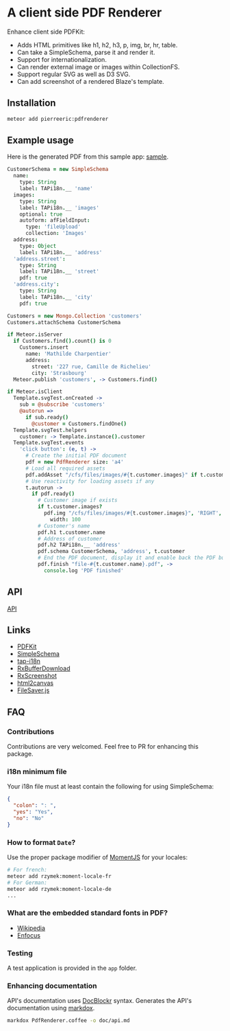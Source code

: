 # A client side PDF Renderer
Enhance client side PDFKit:
- Adds HTML primitives like h1, h2, h3, p, img, br, hr, table.
- Can take a SimpleSchema, parse it and render it.
- Support for internationalization.
- Can render external image or images within CollectionFS.
- Support regular SVG as well as D3 SVG.
- Can add screenshot of a rendered Blaze's template.

## Installation
```bash
meteor add pierreeric:pdfrenderer
```

## Example usage
Here is the generated PDF from this sample app: [sample](doc/file-mathilde-charpentier-pdf).

```coffee
CustomerSchema = new SimpleSchema
  name:
    type: String
    label: TAPi18n.__ 'name'
  images:
    type: String
    label: TAPi18n.__ 'images'
    optional: true
    autoform: afFieldInput:
      type: 'fileUpload'
      collection: 'Images'
  address:
    type: Object
    label: TAPi18n.__ 'address'
  'address.street':
    type: String
    label: TAPi18n.__ 'street'
    pdf: true
  'address.city':
    type: String
    label: TAPi18n.__ 'city'
    pdf: true

Customers = new Mongo.Collection 'customers'
Customers.attachSchema CustomerSchema

if Meteor.isServer
  if Customers.find().count() is 0
    Customers.insert
      name: 'Mathilde Charpentier'
      address:
        street: '227 rue, Camille de Richelieu'
        city: 'Strasbourg'
  Meteor.publish 'customers', -> Customers.find()

if Meteor.isClient
  Template.svgTest.onCreated ->
    sub = @subscribe 'customers'
    @autorun =>
      if sub.ready()
        @customer = Customers.findOne()
  Template.svgTest.helpers
    customer: -> Template.instance().customer
  Template.svgTest.events
    'click button': (e, t) ->
      # Create the initial PDF document
      pdf = new PdfRenderer size: 'a4'
      # Load all required assets
      pdf.addAsset "/cfs/files/images/#{t.customer.images}" if t.customer.images
      # Use reactivity for loading assets if any
      t.autorun ->
        if pdf.ready()
          # Customer image if exists
          if t.customer.images?
            pdf.img "/cfs/files/images/#{t.customer.images}", 'RIGHT',
              width: 100
          # Customer's name
          pdf.h1 t.customer.name
          # Address of customer
          pdf.h2 TAPi18n.__ 'address'
          pdf.schema CustomerSchema, 'address', t.customer
          # End the PDF document, display it and enable back the PDF button
          pdf.finish "file-#{t.customer.name}.pdf", ->
            console.log 'PDF finished'
```

## API
[API](doc/api.md)

## Links
* [PDFKit](http://pdfkit.org/)
* [SimpleSchema](https://github.com/aldeed/meteor-simple-schema)
* [tap-i18n](https://github.com/TAPevents/tap-i18n)
* [RxBufferDownload](https://github.com/PEM--/rxbufferdownload)
* [RxScreenshot](https://github.com/PEM--/rxscreenshot)
* [html2canvas](http://html2canvas.hertzen.com/)
* [FileSaver.js](https://github.com/eligrey/FileSaver.js/)

## FAQ
### Contributions
Contributions are very welcomed. Feel free to PR for enhancing this package.

### i18n minimum file
Your i18n file must at least contain the following for using SimpleSchema:
```json
{
  "colon": ": ",
  "yes": "Yes",
  "no": "No"
}
```

### How to format `Date`?
Use the proper package modifier of [MomentJS](http://momentjs.com/) for your
locales:
```bash
# For french:
meteor add rzymek:moment-locale-fr
# For German:
meteor add rzymek:moment-locale-de
...
```

### What are the embedded standard fonts in PDF?
* [Wikipedia](https://en.wikipedia.org/?title=Portable_Document_Format#Standard_Type_1_Fonts_.28Standard_14_Fonts.29)
* [Enfocus](http://www.enfocus.com/manuals/referenceguide/pp/10/enus/en-us/concept/c_aa1140975.html)

### Testing
A test application is provided in the `app` folder.

### Enhancing documentation
API's documentation uses [DocBlockr](https://atom.io/packages/docblockr) syntax.
Generates the API's documentation using [markdox](https://github.com/cbou/markdox).

```bash
markdox PdfRenderer.coffee -o doc/api.md
```
